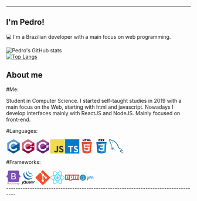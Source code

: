 ----------------------------------------------------------------------------
<link rel="stylesheet" href="https://cdn.jsdelivr.net/gh/devicons/devicon@v2.12.0/devicon.min.css">

## I'm Pedro!

:computer: I'm a Brazilian developer with a main focus on web programming.

 <i class="devicon-cplusplus-plain"></i>
 
 
![Pedro's GitHub stats](https://github-readme-stats.vercel.app/api?username=PedroGontijo13&theme=dark&show_icons=true)
<br>
[![Top Langs](https://github-readme-stats.vercel.app/api/top-langs/?username=PedroGontijo13&theme=dark&show_icons=true&layout=compact)](https://github.com/anuraghazra/github-readme-stats)

## About me

#Me:

Student in Computer Science. I started self-taught studies in 2019 with a main focus on the Web, starting with html and javascript. Nowadays I develop interfaces mainly with ReactJS and NodeJS. Mainly focused on front-end.

#Languages:
<div style="display: inline_block">
<img width=40 align="center" src="https://github.com/devicons/devicon/blob/master/icons/c/c-original.svg" /><img width=40 align="center" src="https://github.com/devicons/devicon/blob/master/icons/cplusplus/cplusplus-original.svg" /><img width=40 align="center" src="https://github.com/devicons/devicon/blob/master/icons/csharp/csharp-original.svg" /><img width=40 align="center" src="https://github.com/devicons/devicon/blob/master/icons/javascript/javascript-original.svg" /><img width=40 align="center" src="https://github.com/devicons/devicon/blob/master/icons/typescript/typescript-original.svg" /><img width=40 align="center" src="https://github.com/devicons/devicon/blob/master/icons/html5/html5-original-wordmark.svg" /><img width=40 align="center" src="https://github.com/devicons/devicon/blob/master/icons/css3/css3-original-wordmark.svg" /><img width=40 align="center" src="https://github.com/devicons/devicon/blob/master/icons/mysql/mysql-original.svg" />
</div>

#Frameworks:

<div style="display: inline_block">
<img width=40 align="center" src="https://github.com/devicons/devicon/blob/master/icons/bootstrap/bootstrap-plain-wordmark.svg" /><img width=40 align="center" src="https://github.com/devicons/devicon/blob/master/icons/jquery/jquery-original-wordmark.svg" /><img width=40 align="center" src="https://github.com/devicons/devicon/blob/master/icons/git/git-original.svg" /><img width=40 align="center" src="https://github.com/devicons/devicon/blob/master/icons/react/react-original.svg" /><img width=40 align="center" src="https://github.com/devicons/devicon/blob/master/icons/npm/npm-original-wordmark.svg" /><img width=40 align="center" src="https://github.com/devicons/devicon/blob/master/icons/yarn/yarn-original-wordmark.svg" />
</div>
----------------------------------------------------------------------------------
